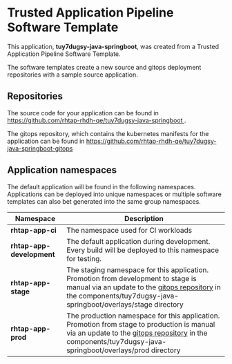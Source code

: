 # Trusted Application Pipeline Software Template

This application, **tuy7dugsy-java-springboot**, was created from a Trusted Application Pipeline Software Template.

The software templates create a new source and gitops deployment repositories with a sample source application. 

## Repositories

The source code for your application can be found in [https://github.com/rhtap-rhdh-qe/tuy7dugsy-java-springboot ](https://github.com/rhtap-rhdh-qe/tuy7dugsy-java-springboot ).
 
The gitops repository, which contains the kubernetes manifests for the application can be found in 
[https://github.com/rhtap-rhdh-qe/tuy7dugsy-java-springboot-gitops ](https://github.com/rhtap-rhdh-qe/tuy7dugsy-java-springboot-gitops ) 

## Application namespaces 

The default application will be found in the following namespaces. Applications can be deployed into unique namespaces or multiple software templates can also bet generated into the same group namespaces.  

|  Namespace   |  Description   |  
| -------- | -------- |
| **rhtap-app-ci** | The namespace used for CI workloads |
| **rhtap-app-development** | The default application during development. Every build will be deployed to this namespace for testing. |
| **rhtap-app-stage** | The staging namespace for this application. Promotion from development to stage is manual via an update to the [gitops repository](https://github.com/rhtap-rhdh-qe/tuy7dugsy-java-springboot-gitops ) in the components/tuy7dugsy-java-springboot/overlays/stage directory |
| **rhtap-app-prod** | The production namespace for this application. Promotion from stage to production is manual via an update to the [gitops repository](https://github.com/rhtap-rhdh-qe/tuy7dugsy-java-springboot-gitops ) in the components/tuy7dugsy-java-springboot/overlays/prod directory |